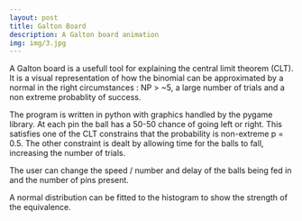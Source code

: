 ```yaml
---
layout: post
title: Galton Board
description: A Galton board animation 
img: img/3.jpg
---
```


A Galton board is a usefull tool for explaining the central limit theorem (CLT). It is a visual representation of how the binomial can be approximated by a normal in the right circumstances : NP > ~5, a large number of trials and a non extreme probablity of success. 

The program is written in python with graphics handled by the pygame library. At each pin the ball has a 50-50 chance of going left or right. This satisfies one of the CLT constrains that the probability is non-extreme p = 0.5. The other  constraint is dealt by allowing time for the balls to fall, increasing the number of trials. 

The user can change the speed / number and delay of the balls being fed in and the number of pins present. 

A normal distribution can be fitted to the histogram to show the strength of the equivalence.  
